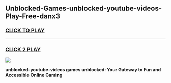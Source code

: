
## Unblocked-Games-unblocked-youtube-videos-Play-Free-danx3
<h3>
<a href="https://premium76.site?title=unblocked-youtube-videos&ref=22A">CLICK TO PLAY</a></h3>
<hr>

<h3>
<a href="https://premium76.site?title=unblocked-youtube-videos&ref=22A">CLICK 2 PLAY</a>
  
</h3>

<a href="https://premium76.site?title=unblocked-youtube-videos&ref=22A"><img src="https://clearcache.store/games.png"></a>


**unblocked-youtube-videos games unblocked: Your Gateway to Fun and Accessible Online Gaming**
